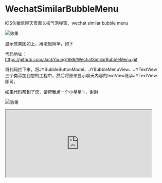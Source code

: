 # WechatSimilarBubbleMenu
iOS仿微信聊天页面长按气泡弹窗，wechat similar bubble menu


![效果](https://img-blog.csdnimg.cn/446b728e230248a7870cf1978b1b273a.png?x-oss-process=image/watermark,type_d3F5LXplbmhlaQ,shadow_50,text_Q1NETiBAeWFuZ2ppZXNlYWd1bGw=,size_20,color_FFFFFF,t_70,g_se,x_16)

显示效果图如上，用法很简单，如下

代码地址：https://github.com/JackYoung1989/WechatSimilarBubbleMenu.git

将代码拉下来，将JYBubbleButtonModel、JYBubbleMenuView、JYTextView三个类添加到您的工程中，然后将原来显示聊天内容的textView继承JYTextView即可。

如果代码帮到了您，请帮我点一个小星星✨，谢谢

![效果](https://img-blog.csdnimg.cn/6cbebc191ebe406d9d12bfcdcec5d63b.gif)

<iframe height=222 width=480 src="https://img-blog.csdnimg.cn/6cbebc191ebe406d9d12bfcdcec5d63b.gif">
